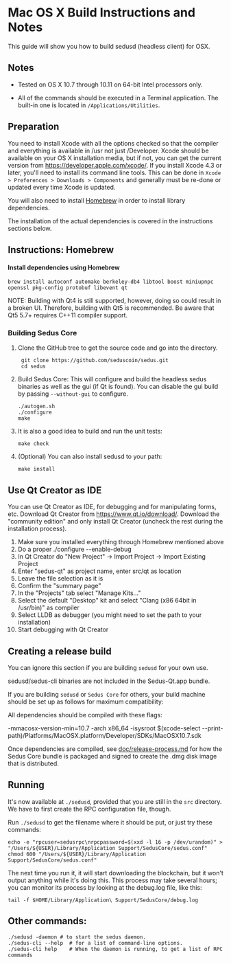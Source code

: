 Mac OS X Build Instructions and Notes
====================================
This guide will show you how to build sedusd (headless client) for OSX.

Notes
-----

* Tested on OS X 10.7 through 10.11 on 64-bit Intel processors only.

* All of the commands should be executed in a Terminal application. The
built-in one is located in `/Applications/Utilities`.

Preparation
-----------

You need to install Xcode with all the options checked so that the compiler
and everything is available in /usr not just /Developer. Xcode should be
available on your OS X installation media, but if not, you can get the
current version from https://developer.apple.com/xcode/. If you install
Xcode 4.3 or later, you'll need to install its command line tools. This can
be done in `Xcode > Preferences > Downloads > Components` and generally must
be re-done or updated every time Xcode is updated.

You will also need to install [Homebrew](http://brew.sh) in order to install library
dependencies.

The installation of the actual dependencies is covered in the instructions
sections below.

Instructions: Homebrew
----------------------

#### Install dependencies using Homebrew

    brew install autoconf automake berkeley-db4 libtool boost miniupnpc openssl pkg-config protobuf libevent qt

NOTE: Building with Qt4 is still supported, however, doing so could result in a broken UI. Therefore, building with Qt5 is recommended. Be aware that Qt5 5.7+ requires C++11 compiler support.

### Building Sedus Core

1. Clone the GitHub tree to get the source code and go into the directory.

        git clone https://github.com/seduscoin/sedus.git
        cd sedus

2.  Build Sedus Core:
    This will configure and build the headless sedus binaries as well as the gui (if Qt is found).
    You can disable the gui build by passing `--without-gui` to configure.

        ./autogen.sh
        ./configure
        make

3.  It is also a good idea to build and run the unit tests:

        make check

4.  (Optional) You can also install sedusd to your path:

        make install

Use Qt Creator as IDE
------------------------
You can use Qt Creator as IDE, for debugging and for manipulating forms, etc.
Download Qt Creator from https://www.qt.io/download/. Download the "community edition" and only install Qt Creator (uncheck the rest during the installation process).

1. Make sure you installed everything through Homebrew mentioned above
2. Do a proper ./configure --enable-debug
3. In Qt Creator do "New Project" -> Import Project -> Import Existing Project
4. Enter "sedus-qt" as project name, enter src/qt as location
5. Leave the file selection as it is
6. Confirm the "summary page"
7. In the "Projects" tab select "Manage Kits..."
8. Select the default "Desktop" kit and select "Clang (x86 64bit in /usr/bin)" as compiler
9. Select LLDB as debugger (you might need to set the path to your installation)
10. Start debugging with Qt Creator

Creating a release build
------------------------
You can ignore this section if you are building `sedusd` for your own use.

sedusd/sedus-cli binaries are not included in the Sedus-Qt.app bundle.

If you are building `sedusd` or `Sedus Core` for others, your build machine should be set up
as follows for maximum compatibility:

All dependencies should be compiled with these flags:

 -mmacosx-version-min=10.7
 -arch x86_64
 -isysroot $(xcode-select --print-path)/Platforms/MacOSX.platform/Developer/SDKs/MacOSX10.7.sdk

Once dependencies are compiled, see [doc/release-process.md](release-process.md) for how the Sedus Core
bundle is packaged and signed to create the .dmg disk image that is distributed.

Running
-------

It's now available at `./sedusd`, provided that you are still in the `src`
directory. We have to first create the RPC configuration file, though.

Run `./sedusd` to get the filename where it should be put, or just try these
commands:

    echo -e "rpcuser=sedusrpc\nrpcpassword=$(xxd -l 16 -p /dev/urandom)" > "/Users/${USER}/Library/Application Support/SedusCore/sedus.conf"
    chmod 600 "/Users/${USER}/Library/Application Support/SedusCore/sedus.conf"

The next time you run it, it will start downloading the blockchain, but it won't
output anything while it's doing this. This process may take several hours;
you can monitor its process by looking at the debug.log file, like this:

    tail -f $HOME/Library/Application\ Support/SedusCore/debug.log

Other commands:
-------

    ./sedusd -daemon # to start the sedus daemon.
    ./sedus-cli --help  # for a list of command-line options.
    ./sedus-cli help    # When the daemon is running, to get a list of RPC commands
